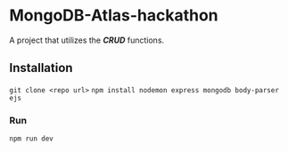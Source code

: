 # MongoDB-Atlas-hackathon
A project that utilizes the ***CRUD*** functions.
## Installation
```git clone <repo url>```
```npm install nodemon express mongodb body-parser ejs```
### Run
```npm run dev```
